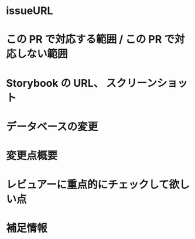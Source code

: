 <!-- (Copilot Review への依頼: レビューコメントは日本語で記載してください -->


# issueURL


# この PR で対応する範囲 / この PR で対応しない範囲


# Storybook の URL、 スクリーンショット


# データベースの変更


# 変更点概要


# レビュアーに重点的にチェックして欲しい点


# 補足情報

